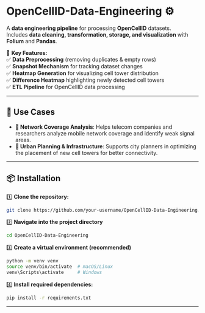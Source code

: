 # OpenCellID-Data-Engineering ⚙️

A **data engineering pipeline** for processing **OpenCellID** datasets.  
Includes **data cleaning, transformation, storage, and visualization** with **Folium** and **Pandas**.  

🌟 **Key Features:**  
✅ **Data Preprocessing** (removing duplicates & empty rows)  
✅ **Snapshot Mechanism** for tracking dataset changes  
✅ **Heatmap Generation** for visualizing cell tower distribution  
✅ **Difference Heatmap** highlighting newly detected cell towers  
✅ **ETL Pipeline** for OpenCellID data processing  

---

## 📌 Use Cases  

- **📍 Network Coverage Analysis**: Helps telecom companies and researchers analyze mobile network coverage and identify weak signal areas.  
- **📍 Urban Planning & Infrastructure**: Supports city planners in optimizing the placement of new cell towers for better connectivity.  


---

## 📦 Installation  

1️⃣ **Clone the repository:**  
```bash
git clone https://github.com/your-username/OpenCellID-Data-Engineering.git
```

2️⃣ **Navigate into the project directory**
```bash
cd OpenCellID-Data-Engineering
```

3️⃣ **Create a virtual environment (recommended)**
```bash
python -m venv venv
source venv/bin/activate  # macOS/Linux
venv\Scripts\activate     # Windows
```

4️⃣ **Install required dependencies:**
```bash
pip install -r requirements.txt
```

---



